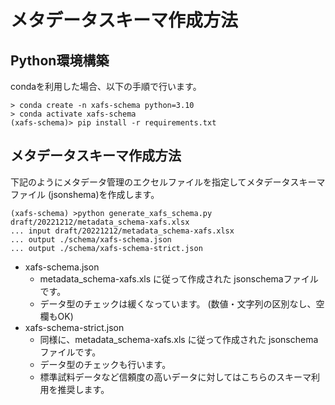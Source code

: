 # メタデータスキーマ作成方法



## Python環境構築

condaを利用した場合、以下の手順で行います。

```
> conda create -n xafs-schema python=3.10
> conda activate xafs-schema
(xafs-schema)> pip install -r requirements.txt
```



## メタデータスキーマ作成方法

下記のようにメタデータ管理のエクセルファイルを指定してメタデータスキーマファイル (jsonshema)を作成します。

```
(xafs-schema) >python generate_xafs_schema.py draft/20221212/metadata_schema-xafs.xlsx
... input draft/20221212/metadata_schema-xafs.xlsx
... output ./schema/xafs-schema.json
... output ./schema/xafs-schema-strict.json
```

* xafs-schema.json
  * metadata_schema-xafs.xls に従って作成された jsonschemaファイルです。 
  * データ型のチェックは緩くなっています。 (数値・文字列の区別なし、空欄もOK)
* xafs-schema-strict.json
  * 同様に、metadata_schema-xafs.xls に従って作成された jsonschemaファイルです。
  * データ型のチェックも行います。
  * 標準試料データなど信頼度の高いデータに対してはこちらのスキーマ利用を推奨します。

